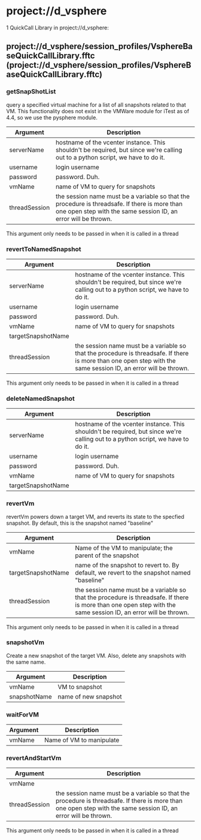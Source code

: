 # project://d_vsphere
1 QuickCall Library in project://d_vsphere:
## project://d_vsphere/session_profiles/VsphereBaseQuickCallLibrary.fftc (project://d_vsphere/session_profiles/VsphereBaseQuickCallLibrary.fftc)

### getSnapShotList
query a specified virtual machine for a list of all snapshots related to that VM.  This functionality does not exist in the VMWare module for iTest as of 4.4, so we use the pysphere module.

Argument | Description
------------ | -------------
serverName | hostname of the vcenter instance.  This shouldn't be required, but since we're calling out to a python script, we have to do it.
username | login username
password | password.  Duh.
vmName | name of VM to query for snapshots
threadSession | the session name must be a variable so that the procedure is threadsafe.  If there is more than one open step with the same session ID, an error will be thrown.

This argument only needs to be passed in when it is called in a thread
### revertToNamedSnapshot

Argument | Description
------------ | -------------
serverName | hostname of the vcenter instance.  This shouldn't be required, but since we're calling out to a python script, we have to do it.
username | login username
password | password.  Duh.
vmName | name of VM to query for snapshots
targetSnapshotName | 
threadSession | the session name must be a variable so that the procedure is threadsafe.  If there is more than one open step with the same session ID, an error will be thrown.

This argument only needs to be passed in when it is called in a thread
### deleteNamedSnapshot

Argument | Description
------------ | -------------
serverName | hostname of the vcenter instance.  This shouldn't be required, but since we're calling out to a python script, we have to do it.
username | login username
password | password.  Duh.
vmName | name of VM to query for snapshots
targetSnapshotName | 
### revertVm
revertVm powers down a target VM, and reverts its state to the specfied snapshot.  By default, this is the snapshot named "baseline"

Argument | Description
------------ | -------------
vmName | Name of the VM to manipulate; the parent of the snapshot
targetSnapshotName | name of the snapshot to revert to.  By default, we revert to the snapshot named "baseline"
threadSession | the session name must be a variable so that the procedure is threadsafe.  If there is more than one open step with the same session ID, an error will be thrown.

This argument only needs to be passed in when it is called in a thread
### snapshotVm
Create a new snapshot of the target VM.  Also, delete any snapshots with the same name.

Argument | Description
------------ | -------------
vmName | VM to snapshot
snapshotName | name of new snapshot
### waitForVM

Argument | Description
------------ | -------------
vmName | Name of VM to manipulate
### revertAndStartVm

Argument | Description
------------ | -------------
vmName | 
threadSession | the session name must be a variable so that the procedure is threadsafe.  If there is more than one open step with the same session ID, an error will be thrown.

This argument only needs to be passed in when it is called in a thread
